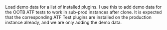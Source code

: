 Load demo data for a list of installed plugins. I use this to add demo data for the OOTB ATF tests to work in sub-prod instances after clone. It is expected that the corresponding ATF Test plugins are installed on the production instance already, and we are only adding the demo data.